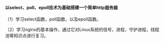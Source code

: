 #### 以select、poll、epoll技术为基础搭建一个简单http服务器
（1）学习select函数，poll函数，以及epoll函数。

（2）学习nginx的基本操作，通过它对Linux系统的信号，进程，守护进程，线程池等知识点进行复习。

